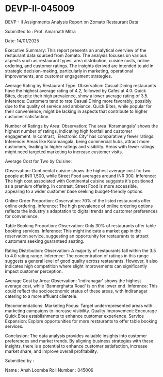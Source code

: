 # DEVP-II-045009
DEVP - II Assignments 
Analysis Report on Zomato Restaurant Data

Submitted to : Prof. Amarnath Mitra

Date: 14/01/2025

Executive Summary: This report presents an analytical overview of the restaurant data sourced from Zomato. The analysis focuses on various aspects such as restaurant types, area distribution, cuisine costs, online ordering, and customer ratings. The insights derived are intended to aid in strategic decision-making, particularly in marketing, operational improvements, and customer engagement strategies.

Average Rating by Restaurant Type: Observation: Casual Dining restaurants have the highest average rating of 4.2, followed by Cafes at 4.0. Quick Bites, despite their high prevalence, show a lower average rating of 3.5. Inference: Customers tend to rate Casual Dining more favorably, possibly due to the quality of service and ambiance. Quick Bites, while popular for their convenience, might be lacking in aspects that contribute to higher customer satisfaction.

Number of Ratings by Area: Observation: The area 'Koramangala' shows the highest number of ratings, indicating high footfall and customer engagement. In contrast, 'Electronic City' has comparatively fewer ratings. Inference: Areas like Koramangala, being commercial hubs, attract more customers, leading to higher ratings and visibility. Areas with fewer ratings might need targeted marketing to increase customer visits.

Average Cost for Two by Cuisine:

Observation: Continental cuisine shows the highest average cost for two people at INR 1,500, while Street Food averages around INR 300. Inference: The high cost associated with Continental cuisine suggests it's positioned as a premium offering. In contrast, Street Food is more accessible, appealing to a wider customer base seeking budget-friendly options.

Online Order Proportion: Observation: 70% of the listed restaurants offer online ordering. Inference: The high prevalence of online ordering options reflects the industry's adaptation to digital trends and customer preferences for convenience.

Table Booking Proportion: Observation: Only 30% of restaurants offer table booking services. Inference: This might indicate a market gap in the reservation service, suggesting an opportunity for restaurants to attract customers seeking guaranteed seating.

Rating Distribution: Observation: A majority of restaurants fall within the 3.5 to 4.0 rating range. Inference: The concentration of ratings in this range suggests a general level of good quality across restaurants. However, it also indicates high competition where slight improvements can significantly impact customer perception.

Average Cost by Area: Observation: 'Indiranagar' shows the highest average cost, while 'Bannerghatta Road' is on the lower end. Inference: This could reflect the socioeconomic status of these areas, with Indiranagar catering to a more affluent clientele.

Recommendations: Marketing Focus: Target underrepresented areas with marketing campaigns to increase visibility. Quality Improvement: Encourage Quick Bites establishments to enhance customer experience. Service Expansion: Explore opportunities for more restaurants to offer table booking services.

Conclusion: The data analysis provides valuable insights into customer preferences and market trends. By aligning business strategies with these insights, there is a potential to enhance customer satisfaction, increase market share, and improve overall profitability.

Submitted by :

Name : Ansh Loomba Roll Number : 045009
